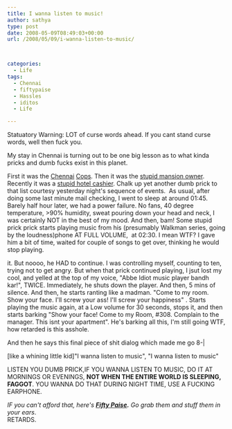 ```yaml
---
title: I wanna listen to music!
author: sathya
type: post
date: 2008-05-09T08:49:03+00:00
url: /2008/05/09/i-wanna-listen-to-music/



categories:
  - Life
tags:
  - Chennai
  - fiftypaise
  - Hassles
  - iditos
  - Life

---
```

Statuatory Warning: LOT of curse words ahead. If you cant stand curse words, well then fuck you.



My stay in Chennai is turning out to be one big lesson as to what kinda pricks and dumb fucks exist in this planet.

First it was the [Chennai][1] [Cops][2]. Then it was the [stupid mansion owner][3].  Recently it was a [stupid hotel cashier][4]. Chalk up yet another dumb prick to that list courtesy yesterday night's sequence of events.  As usual, after doing some last minute mail checking, I went to sleep at around 01:45. Barely half hour later, we had a power failure. No fans, 40 degree temperature, >90% humidity, sweat pouring down your head and neck, I was certainly NOT in the best of my mood. And then, bam! Some stupid prick prick starts playing music from his (presumably Walkman series, going by the loudness)phone AT FULL VOLUME,  at 02:30. I mean WTF? I gave him a bit of time, waited for couple of songs to get over, thinking he would stop playing.

<!--more-->



it. But noooo, he HAD to continue. I was controlling myself, counting to ten, trying not to get angry. But when that prick continued playing, I jsut lost my cool, and yelled at the top of my voice, "Abbe Idiot music player bandh kar!", TWICE. Immediately, he shuts down the player. And then, 5 mins of silence. And then, he starts ranting like a madman. "Come to my room. Show your face. I'll screw your ass! I'll screw your happiness" <curses more in Tamil>. Starts playing the music again, at a Low volume for 30 seconds, stops it, and then starts barking "Show your face! Come to my Room, #308. Complain to the manager. This isnt your apartment". He's barking all this, I'm still going WTF, how retarded is this asshole.

And then he says this final piece of shit dialog which made me go 8-|

[like a whining little kid]"I wanna listen to music", "I wanna listen to music"

LISTEN YOU DUMB PRICK,IF YOU WANNA LISTEN TO MUSIC, DO IT AT MORNINGS OR EVENINGS, **NOT WHEN THE ENTIRE WORLD IS SLEEPING, FAGGOT**. YOU WANNA DO THAT DURING NIGHT TIME, USE A FUCKING EARPHONE.

_IF you can't afford that, here's **[Fifty Paise][5].** Go grab them and stuff them in your ears_.  
RETARDS.

 [1]: https://sathyabh.at/2008/01/13/my-room-gets-raided/
 [2]: https://sathyabh.at/2008/01/15/the-reason-why-my-room-was-raided/
 [3]: https://sathyabh.at/2008/01/19/my-laptop-chronicles-obtainingor-trying-to-obtain-a-bsnl-evdo-connection-part-1/
 [4]: https://sathyabh.at/2008/04/06/the-idiotic-hotel-cashier/
 [5]: https://www.fiftypaise.com/
